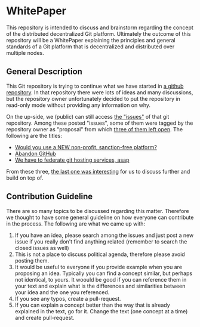 # WhitePaper

This repository is intended to discuss and brainstorm regarding the concept of the distributed decentralized Git platform.
Ultimately the outcome of this repository will be a WhitePaper explaining the principles and general standards of a Git platform that is decentralized and distributed over multiple nodes.


## General Description

This Git repository is trying to continue what we have started in [a github repository](https://github.com/1995parham/github-do-not-ban-us). In that repository there were lots of ideas and many discussions, but the repository owner unfortunately decided to put the repository in read-only mode without providing any information on why.

On the up-side, we (public) can still access [the "issues"](https://github.com/1995parham/github-do-not-ban-us/issues) of that git repository. Among these posted "issues", some of them were tagged by the repository owner as "proposal" from which [three of them left open](https://github.com/1995parham/github-do-not-ban-us/issues?q=is%3Aissue+is%3Aopen+label%3Aproposal). The following are the titles:

- [Would you use a NEW non-profit, sanction-free platform?](https://github.com/1995parham/github-do-not-ban-us/issues/1375)
- [Abandon GitHub](https://github.com/1995parham/github-do-not-ban-us/issues/926)
- [We have to federate git hosting services, asap](https://github.com/1995parham/github-do-not-ban-us/issues/629)

From these three, [the last one was interesting](https://web.archive.org/web/20190802161718/https://github.com/1995parham/github-do-not-ban-us/issues/629) for us to discuss further and build on top of.


## Contribution Guideline

There are so many topics to be discussed regarding this matter. Therefore we thought to have some general guideline on how everyone can contribute in the process. The following are what we came up with:

1. If you have an idea, please search among the issues and just post a new issue if you really don't find anything related (remember to search the closed issues as well)
2. This is not a place to discuss political agenda, therefore please avoid posting them.
3. It would be useful to everyone if you provide example when you are proposing an idea. Typically you can find a concept similar, but perhaps not identical, to yours. It woould be good if you can reference them in your text and explain what is the differences and similarities between your idea and the one you referenced.
4. If you see any typos, create a pull-request.
5. If you can explain a concept better than the way that is already explained in the text, go for it. Change the text (one concept at a time) and create pull-request.

